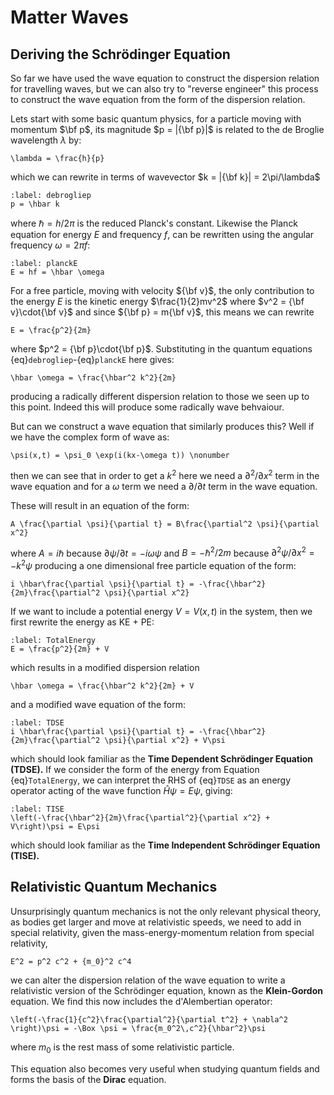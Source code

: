 # Matter Waves

## Deriving the Schrödinger Equation

So far we have used the wave equation to construct the dispersion relation for travelling waves, but we can also try to 
"reverse engineer" this process to construct the wave equation from the form of the dispersion relation.  

Lets start with some basic quantum physics, for a particle moving with momentum $\bf p$, its magnitude $p = |{\bf p}|$ 
is related to the de Broglie wavelength $\lambda$ by:
```{math}
\lambda = \frac{h}{p} 
```
which we can rewrite in terms of wavevector $k = |{\bf k}| = 2\pi/\lambda$
```{math}
:label: debrogliep
p = \hbar k
```
where $\hbar = h/2\pi$ is the reduced Planck's constant.  Likewise the Planck equation for energy $E$ and 
frequency $f$, can be rewritten using the angular frequency $\omega = 2 \pi f$:
```{math}
:label: planckE
E = hf = \hbar \omega

```
For a free particle, moving with velocity ${\bf v}$, the only contribution to the energy $E$ is the kinetic energy 
$\frac{1}{2}mv^2$ where $v^2 = {\bf v}\cdot{\bf v}$ and since ${\bf p} = m{\bf v}$, this means we can rewrite 
```{math}
E = \frac{p^2}{2m}
```
where $p^2 = {\bf p}\cdot{\bf p}$.  Substituting in the quantum equations {eq}`debrogliep`-{eq}`planckE` here gives:
```{math}
\hbar \omega = \frac{\hbar^2 k^2}{2m}
```
producing a radically different dispersion relation to those we seen up to this point. Indeed this will produce some radically 
wave behvaiour.

But can we construct a wave equation that similarly produces this? Well if we have the complex form of wave as:
```{math}
\psi(x,t) = \psi_0 \exp(i(kx-\omega t)) \nonumber
```
then we can see that in order to get a $k^2$ here we need a $\partial^2/\partial x^2$ term in the wave equation 
and for a $\omega$ term we need a $\partial/\partial t$ term in the wave equation.  

These will result in an equation of the form:
```{math}
A \frac{\partial \psi}{\partial t} = B\frac{\partial^2 \psi}{\partial x^2}
```
where $A = i \hbar$ because $\partial \psi/\partial t = -i\omega \psi$ and $B = -\hbar^2/2m$ 
because $\partial^2 \psi/\partial x^2 = -k^2 \psi$ producing a one dimensional free particle equation of the form:
```{math}
i \hbar\frac{\partial \psi}{\partial t} = -\frac{\hbar^2}{2m}\frac{\partial^2 \psi}{\partial x^2}
```
If we want to include a potential energy $V = V(x,t)$ in the system, then we first rewrite the energy as KE + PE:
```{math}
:label: TotalEnergy
E = \frac{p^2}{2m} + V
```
which results in a modified dispersion relation
```{math}
\hbar \omega = \frac{\hbar^2 k^2}{2m} + V
```
and a modified wave equation of the form:
```{math}
:label: TDSE
i \hbar\frac{\partial \psi}{\partial t} = -\frac{\hbar^2}{2m}\frac{\partial^2 \psi}{\partial x^2} + V\psi
```
which should look familiar as the <b>Time Dependent Schrödinger Equation (TDSE).</b>  If we consider the form of the energy
from Equation {eq}`TotalEnergy`, we can interpret the RHS of {eq}`TDSE` as an energy operator acting of the wave function $\hat{H}\psi = E\psi$, 
giving:
```{math}
:label: TISE
\left(-\frac{\hbar^2}{2m}\frac{\partial^2}{\partial x^2} + V\right)\psi = E\psi
```
which should look familiar as the <b>Time Independent Schrödinger Equation (TISE).</b> 

## Relativistic Quantum Mechanics
Unsurprisingly quantum mechanics is not the only relevant physical theory, as bodies get larger and move at relativistic speeds, we need to add in
special relativity, given the mass-energy-momentum relation from special relativity, 
```{math} 
E^2 = p^2 c^2 + {m_0}^2 c^4
```
we can alter the dispersion relation of the wave equation to write a relativistic version of the Schrödinger equation, known as the <b>Klein-Gordon</b> equation.
We find this now includes the d'Alembertian operator:
```{math}
\left(-\frac{1}{c^2}\frac{\partial^2}{\partial t^2} + \nabla^2 \right)\psi = -\Box \psi = \frac{m_0^2\,c^2}{\hbar^2}\psi
``` 
where $m_0$ is the rest mass of some relativistic particle.  

This equation also becomes very useful when studying quantum fields and forms the basis of the <b>Dirac</b> equation.
